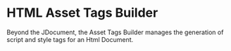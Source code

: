 # HTML Asset Tags Builder

Beyond the JDocument, the Asset Tags Builder manages the generation of script and style tags for an Html Document.
